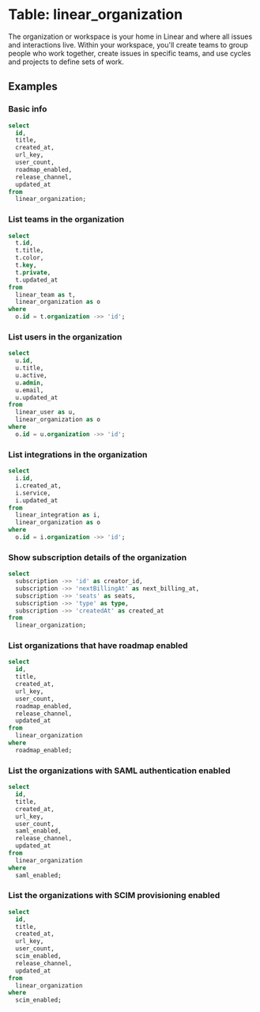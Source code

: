 # Table: linear_organization

The organization or workspace is your home in Linear and where all issues and interactions live. Within your workspace, you'll create teams to group people who work together, create issues in specific teams, and use cycles and projects to define sets of work.

## Examples

### Basic info

```sql
select
  id,
  title,
  created_at,
  url_key,
  user_count,
  roadmap_enabled,
  release_channel,
  updated_at
from
  linear_organization;
```

### List teams in the organization

```sql
select
  t.id,
  t.title,
  t.color,
  t.key,
  t.private,
  t.updated_at
from
  linear_team as t,
  linear_organization as o
where
  o.id = t.organization ->> 'id';
```

### List users in the organization

```sql
select
  u.id,
  u.title,
  u.active,
  u.admin,
  u.email,
  u.updated_at
from
  linear_user as u,
  linear_organization as o
where
  o.id = u.organization ->> 'id';
```

### List integrations in the organization

```sql
select
  i.id,
  i.created_at,
  i.service,
  i.updated_at
from
  linear_integration as i,
  linear_organization as o
where
  o.id = i.organization ->> 'id';
```

### Show subscription details of the organization

```sql
select
  subscription ->> 'id' as creator_id,
  subscription ->> 'nextBillingAt' as next_billing_at,
  subscription ->> 'seats' as seats,
  subscription ->> 'type' as type,
  subscription ->> 'createdAt' as created_at
from
  linear_organization;
```

### List organizations that have roadmap enabled

```sql
select
  id,
  title,
  created_at,
  url_key,
  user_count,
  roadmap_enabled,
  release_channel,
  updated_at
from
  linear_organization
where
  roadmap_enabled;
```

### List the organizations with SAML authentication enabled

```sql
select
  id,
  title,
  created_at,
  url_key,
  user_count,
  saml_enabled,
  release_channel,
  updated_at
from
  linear_organization
where
  saml_enabled;
```

### List the organizations with SCIM provisioning enabled

```sql
select
  id,
  title,
  created_at,
  url_key,
  user_count,
  scim_enabled,
  release_channel,
  updated_at
from
  linear_organization
where
  scim_enabled;
```